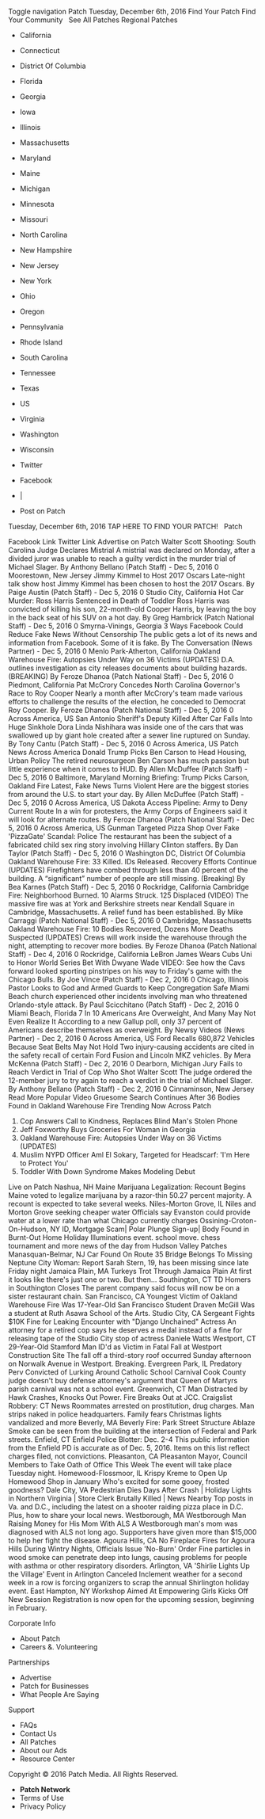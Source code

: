 Toggle navigation Patch Tuesday, December 6th, 2016 Find Your Patch Find Your Community   See All Patches Regional Patches

*   California
*   Connecticut
*   District Of Columbia
*   Florida
*   Georgia
*   Iowa
*   Illinois
*   Massachusetts
*   Maryland
*   Maine
*   Michigan
*   Minnesota
*   Missouri
*   North Carolina
*   New Hampshire
*   New Jersey
*   New York
*   Ohio
*   Oregon
*   Pennsylvania
*   Rhode Island
*   South Carolina
*   Tennessee
*   Texas
*   US
*   Virginia
*   Washington
*   Wisconsin

*   Twitter
*   Facebook
*   |
*   Post on Patch

Tuesday, December 6th, 2016 TAP HERE TO FIND YOUR PATCH!   Patch

Facebook Link Twitter Link Advertise on Patch Walter Scott Shooting: South Carolina Judge Declares Mistrial A mistrial was declared on Monday, after a divided juror was unable to reach a guilty verdict in the murder trial of Michael Slager. By Anthony Bellano (Patch Staff) - Dec 5, 2016 0 Moorestown, New Jersey Jimmy Kimmel to Host 2017 Oscars Late-night talk show host Jimmy Kimmel has been chosen to host the 2017 Oscars. By Paige Austin (Patch Staff) - Dec 5, 2016 0 Studio City, California Hot Car Murder: Ross Harris Sentenced in Death of Toddler Ross Harris was convicted of killing his son, 22-month-old Cooper Harris, by leaving the boy in the back seat of his SUV on a hot day. By Greg Hambrick (Patch National Staff) - Dec 5, 2016 0 Smyrna-Vinings, Georgia 3 Ways Facebook Could Reduce Fake News Without Censorship The public gets a lot of its news and information from Facebook. Some of it is fake. By The Conversation (News Partner) - Dec 5, 2016 0 Menlo Park-Atherton, California Oakland Warehouse Fire: Autopsies Under Way on 36 Victims (UPDATES) D.A. outlines investigation as city releases documents about building hazards. (BREAKING) By Feroze Dhanoa (Patch National Staff) - Dec 5, 2016 0 Piedmont, California Pat McCrory Concedes North Carolina Governor's Race to Roy Cooper Nearly a month after McCrory's team made various efforts to challenge the results of the election, he conceded to Democrat Roy Cooper. By Feroze Dhanoa (Patch National Staff) - Dec 5, 2016 0 Across America, US San Antonio Sheriff's Deputy Killed After Car Falls Into Huge Sinkhole Dora Linda Nishihara was inside one of the cars that was swallowed up by giant hole created after a sewer line ruptured on Sunday. By Tony Cantu (Patch Staff) - Dec 5, 2016 0 Across America, US Patch News Across America Donald Trump Picks Ben Carson to Head Housing, Urban Policy The retired neurosurgeon Ben Carson has much passion but little experience when it comes to HUD. By Allen McDuffee (Patch Staff) - Dec 5, 2016 0 Baltimore, Maryland Morning Briefing: Trump Picks Carson, Oakland Fire Latest, Fake News Turns Violent Here are the biggest stories from around the U.S. to start your day. By Allen McDuffee (Patch Staff) - Dec 5, 2016 0 Across America, US Dakota Access Pipeline: Army to Deny Current Route In a win for protesters, the Army Corps of Engineers said it will look for alternate routes. By Feroze Dhanoa (Patch National Staff) - Dec 5, 2016 0 Across America, US Gunman Targeted Pizza Shop Over Fake 'PizzaGate' Scandal: Police The restaurant has been the subject of a fabricated child sex ring story involving Hillary Clinton staffers. By Dan Taylor (Patch Staff) - Dec 5, 2016 0 Washington DC, District Of Columbia Oakland Warehouse Fire: 33 Killed. IDs Released. Recovery Efforts Continue (UPDATES) Firefighters have combed through less than 40 percent of the building. A “significant” number of people are still missing. (Breaking) By Bea Karnes (Patch Staff) - Dec 5, 2016 0 Rockridge, California Cambridge Fire: Neighborhood Burned. 10 Alarms Struck. 125 Displaced (VIDEO) The massive fire was at York and Berkshire streets near Kendall Square in Cambridge, Massachusetts. A relief fund has been established. By Mike Carraggi (Patch National Staff) - Dec 5, 2016 0 Cambridge, Massachusetts Oakland Warehouse Fire: 10 Bodies Recovered, Dozens More Deaths Suspected (UPDATES) Crews will work inside the warehouse through the night, attempting to recover more bodies. By Feroze Dhanoa (Patch National Staff) - Dec 4, 2016 0 Rockridge, California LeBron James Wears Cubs Uni to Honor World Series Bet With Dwyane Wade VIDEO: See how the Cavs forward looked sporting pinstripes on his way to Friday's game with the Chicago Bulls. By Joe Vince (Patch Staff) - Dec 2, 2016 0 Chicago, Illinois Pastor Looks to God and Armed Guards to Keep Congregation Safe Miami Beach church experienced other incidents involving man who threatened Orlando-style attack. By Paul Scicchitano (Patch Staff) - Dec 2, 2016 0 Miami Beach, Florida 7 In 10 Americans Are Overweight, And Many May Not Even Realize It According to a new Gallup poll, only 37 percent of Americans describe themselves as overweight. By Newsy Videos (News Partner) - Dec 2, 2016 0 Across America, US Ford Recalls 680,872 Vehicles Because Seat Belts May Not Hold Two injury-causing accidents are cited in the safety recall of certain Ford Fusion and Lincoln MKZ vehicles. By Mera McKenna (Patch Staff) - Dec 2, 2016 0 Dearborn, Michigan Jury Fails to Reach Verdict in Trial of Cop Who Shot Walter Scott The judge ordered the 12-member jury to try again to reach a verdict in the trial of Michael Slager. By Anthony Bellano (Patch Staff) - Dec 2, 2016 0 Cinnaminson, New Jersey Read More Popular Video Gruesome Search Continues After 36 Bodies Found in Oakland Warehouse Fire Trending Now Across Patch

1.  Cop Answers Call to Kindness, Replaces Blind Man's Stolen Phone
2.  Jeff Foxworthy Buys Groceries For Woman in Georgia
3.  Oakland Warehouse Fire: Autopsies Under Way on 36 Victims (UPDATES)
4.  Muslim NYPD Officer Aml El Sokary, Targeted for Headscarf: 'I'm Here to Protect You'
5.  Toddler With Down Syndrome Makes Modeling Debut

Live on Patch Nashua, NH Maine Marijuana Legalization: Recount Begins Maine voted to legalize marijuana by a razor-thin 50.27 percent majority. A recount is expected to take several weeks. Niles-Morton Grove, IL Niles and Morton Grove seeking cheaper water Officials say Evanston could provide water at a lower rate than what Chicago currently charges Ossining-Croton-On-Hudson, NY ID, Mortgage Scam| Polar Plunge Sign-up| Body Found in Burnt-Out Home Holiday Illuminations event. school move. chess tournament and more news of the day from Hudson Valley Patches Manasquan-Belmar, NJ Car Found On Route 35 Bridge Belongs To Missing Neptune City Woman: Report Sarah Stern, 19, has been missing since late Friday night Jamaica Plain, MA Turkeys Trot Through Jamaica Plain At first it looks like there's just one or two. But then... Southington, CT TD Homers in Southington Closes The parent company said focus will now be on a sister restaurant chain. San Francisco, CA Youngest Victim of Oakland Warehouse Fire Was 17-Year-Old San Francisco Student Draven McGill Was a student at Ruth Asawa School of the Arts. Studio City, CA Sergeant Fights $10K Fine for Leaking Encounter with "Django Unchained" Actress An attorney for a retired cop says he deserves a medal instead of a fine for releasing tape of the Studio City stop of actress Daniele Watts Westport, CT 29-Year-Old Stamford Man ID'd as Victim in Fatal Fall at Westport Construction Site The fall off a third-story roof occurred Sunday afternoon on Norwalk Avenue in Westport. Breaking. Evergreen Park, IL Predatory Perv Convicted of Lurking Around Catholic School Carnival Cook County judge doesn't buy defense attorney's argument that Queen of Martyrs parish carnival was not a school event. Greenwich, CT Man Distracted by Hawk Crashes, Knocks Out Power. Fire Breaks Out at JCC. Craigslist Robbery: CT News Roommates arrested on prostitution, drug charges. Man strips naked in police headquarters. Family fears Christmas lights vandalized and more Beverly, MA Beverly Fire: Park Street Structure Ablaze Smoke can be seen from the building at the intersection of Federal and Park streets. Enfield, CT Enfield Police Blotter: Dec. 2-4 This public information from the Enfield PD is accurate as of Dec. 5, 2016. Items on this list reflect charges filed, not convictions. Pleasanton, CA Pleasanton Mayor, Council Members to Take Oath of Office This Week The event will take place Tuesday night. Homewood-Flossmoor, IL Krispy Kreme to Open Up Homewood Shop in January Who's excited for some gooey, frosted goodness? Dale City, VA Pedestrian Dies Days After Crash | Holiday Lights in Northern Virginia | Store Clerk Brutally Killed | News Nearby Top posts in Va. and D.C., including the latest on a shooter raiding pizza place in D.C. Plus, how to share your local news. Westborough, MA Westborough Man Raising Money for His Mom With ALS A Westborough man's mom was diagnosed with ALS not long ago. Supporters have given more than $15,000 to help her fight the disease. Agoura Hills, CA No Fireplace Fires for Agoura Hills During Wintry Nights, Officials Issue 'No-Burn' Order Fine particles in wood smoke can penetrate deep into lungs, causing problems for people with asthma or other respiratory disorders. Arlington, VA 'Shirlie Lights Up the Village' Event in Arlington Canceled Inclement weather for a second week in a row is forcing organizers to scrap the annual Shirlington holiday event. East Hampton, NY Workshop Aimed At Empowering Girls Kicks Off New Session Registration is now open for the upcoming session, beginning in February.

Corporate Info

*   About Patch
*   Careers &. Volunteering

Partnerships

*   Advertise
*   Patch for Businesses
*   What People Are Saying

Support

*   FAQs
*   Contact Us
*   All Patches
*   About our Ads
*   Resource Center

Copyright © 2016 Patch Media. All Rights Reserved.

*   **Patch Network**
*   Terms of Use
*   Privacy Policy
